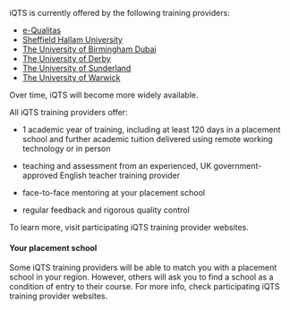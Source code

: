 iQTS is currently offered by the following training providers:

* [e-Qualitas](https://www.e-qualitas.co.uk/)
* [Sheffield Hallam University](https://www.shu.ac.uk/)
* [The University of Birmingham Dubai](https://www.birmingham.ac.uk/dubai/index.aspx)
* [The University of Derby](https://www.derby.ac.uk/)
* [The University of Sunderland](https://www.sunderland.ac.uk/)
* [The University of Warwick](https://warwick.ac.uk/)

Over time, iQTS will become more widely available. 

All iQTS training providers offer:

* 1 academic year of training, including at least 120 days in a placement school and further academic tuition delivered using remote working technology or in person

* teaching and assessment from an experienced, UK government-approved English teacher training provider

* face-to-face mentoring at your placement school 

* regular feedback and rigorous quality control

To learn more, visit participating iQTS training provider websites.

#### Your placement school

Some iQTS training providers will be able to match you with a placement school in your region. However, others will ask you to find a school as a condition of entry to their course. For more info, check participating iQTS training provider websites.

